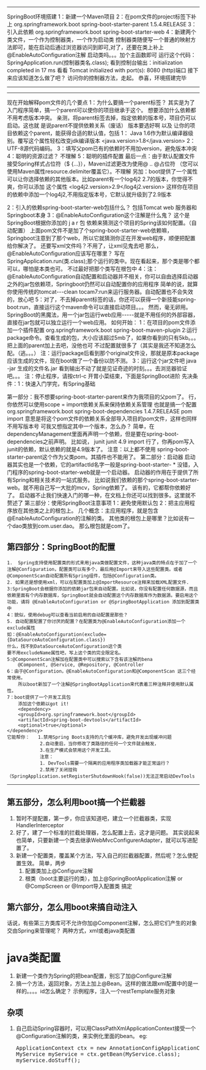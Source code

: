 ***
SpringBoot环境搭建 
1：新建一个Maven项目
2：在pom文件的project标签下补上
		<parent>
			    <groupId>org.springframework.boot</groupId>
			    <artifactId>spring-boot-starter-parent</artifactId>
			    <version>1.5.4.RELEASE</version>
		</parent>
3：引入此依赖
	<dependency>
        <groupId>org.springframework.boot</groupId>
        <artifactId>spring-boot-starter-web</artifactId>
    </dependency>
4：新建两个类文件，一个作为控制器类，一个作为启动类
		控制器类随便写一个普通的映射方法即可，能在启动后通过浏览器访问到即可,对了，还要在类上补上@EnableAutoConfiguration注解
		启动类吗。。。加个主函数即可
		运行这个代码：SpringApplication.run(控制器类名.class);
		看到控制台输出：initialization completed in 17 ms
		看看 Tomcat initialized with port(s): 8080 (http)端口
		接下来应该知道怎么做了吧？
		访问你的控制器方法，走起。
		恭喜，环境搭建完毕
***

***
现在开始解释pom文件的几个要点
1：为什么要搞一个parent标签？
	其实是为了入门程序简单，搞一个parent可以使你的项目继承于这个。
	想要添加什么依赖都不用考虑版本冲突。
	亲测，将parent标签去掉，指定依赖的版本号，项目仍可以启动。这也就       是说parent不提供依赖关系（废话）
	版本要选好啊
	以及
	让你的项目依赖这个parent，能获得合适的默认值，包括
	1：  Java 1.6作为默认编译器级别。覆写这个属性轻松改变jdk编译版本
		<properties>
    		<java.version>1.8</java.version>
		</properties>
    2：  UTF-8源代码编码。
    3：填写父pom已有的依赖时不用加version，避免版本冲突
    4：聪明的资源过滤？   不理解
    5：聪明的插件配置 
    		最后一点：由于默认配置文件接受Spring样式占位符（$ 			{...}），Maven过滤更改为使用@ .. @占位符
    		（您可以使用Maven属性resource.delimiter覆盖它）。不理解
    另加：boot提供了一个属性可以让你选择依赖的其他版本。比如parent有一个log4j2   2.7的版本，你觉得不爽，你可以添加
    这个属性
    	<properties>
   			 <log4j2.version>2.9</log4j2.version>
		</properties>
		这样你在项目的依赖中添加一个log4j2,不用指定版本号，它默认就升级到了2.9版本
    		
    		
    		
2：引入的依赖spring-boot-starter-web包括什么？
		包括Tomcat web 服务器和Springboot本身
3：@EnableAutoConfiguration这个注解是什么鬼？
		这个是SpringBoot根据你添加的 j  a  r  包  依赖来猜测这个项目的Spring该如何配置。（自动配置）
		上面pom文件不是加了个spring-boot-starter-web依赖嘛，Springboot注意到了那个web，所以它就猜测你正在开发web程序，顺便把配置给你解决了。
		还要写xml文件吗？不用了，让xml见鬼去吧
		那么，@EnableAutoConfiguration应该写在哪里？
		写在SpringApplication.run(类.class);那个运行的类中。现在看起来，那个类是哪个都可以，哪怕是本类也可。
		不过最好把那个类写在根包中
4：注：@EnableAutoConfiguration自动配置和启动器并不相关，你可以自由选择启动器之外的jar包依赖项，Springboot仍然可以自动配置你的应用程序
		简单的说，就算你使用传统的tomcat---clean tocam7:run来运行服务器。自动配置也不会失效的，放心吧
5：对了，不去掉parent标签的话，你还可以获得一个新技能spring-boot:run，直接运行这个maven命令可以直接启动项目。。。
		然而，毫无卵用。
SpringBoot的黑魔法，用一个jar包运行web应用-----就是不用任何的外部容器，直接在jar包就可以独立运行一个web应用。
		如何开始：
		1：在项目的pom文件添加一个插件配置
			<build>
    			<plugins>
        				<plugin>
					            <groupId>org.springframework.boot</groupId>
					            <artifactId>spring-boot-maven-plugin</artifactId>
        				</plugin>
    			</plugins>
			</build>
		2:运行package命令。查看生成的包，大小应该超过5mb了，如果你看到的只有5kb。。。把上面的parent加上去吧，没他也可
			不过配置就很多了（其实是我还不知道怎么配。（逃。。。）
			注：运行package后看到那个original文件没，那就是原本package应该生成的文件，现在boot做了一个备份以防不测。
		3：运行这个jar文件吧   java -jar 生成的文件名.jar  看到输出不动了就是见证奇迹的时刻。。。去浏览器验证吧。。。
		注：停止程序，请按ctrl-c
开胃小菜结束，下面是SpringBoot进阶
	先决条件：1：快速入门学完，有Spring基础
	
第一部分：我不想要spring-boot-starter-parent来作为我项目的父pom了。
	行，你依然可以使用scope = import依赖关系来保持依赖关系管理
	也就是搞一个配置
	<dependencyManagement>
     <dependencies>
        <dependency>
            <!-- Import dependency management from Spring Boot -->
            <groupId>org.springframework.boot</groupId>
            <artifactId>spring-boot-dependencies</artifactId>
            <version>1.4.7.RELEASE</version>
            <type>pom</type>
            <scope>import</scope>
        </dependency>
    </dependencies>
	</dependencyManagement>
	意思是将这个pom文件的依赖关系全部导入项目的pom文件，这样也同样不用写版本号
	可我又想指定其中一个版本，怎么办？
	简单，在dependencyManagement里面再声明一个依赖，但是要在spring-boot-dependencies之前声明。
	比如说，
	<dependency>
            <groupId>junit</groupId>
            <artifactId>junit</artifactId>
            <version>4.9</version>
            <scope>import</scope>
     </dependency>
     行了，你再pom写入junit的依赖，默认依赖的就是4.9版本了。
	注意：以上都不使用	spring-boot-starter-parent这个作为父类pom。其插件也不能用了。
第二部分：启动器
	启动器其实也是一个依赖，它的artifactId名字一般是spring-boot-starter- *
	没错，入门程序的spring-boot-starter-web就是一个启动器。
	启动器的作用在于提供了所有Spring和相关技术的一站式服务。
	比如说我们依赖的那个spring-boot-starter-web。就不用自己写一大批的mcv，Spring依赖了。
	该有的，它都帮你依赖好了。
	启动器不止我们快速入门的哪一种，在文档上你还可以找到很多。这里就不赘述了
第三部分：使用SpringBoot注意事项
1：避免使用默认包
2：把主应用程序放在其他类之上的根包上。
	几个概念：主应用程序，就是包含@EnableAutoConfiguration的注解的类。
	其他类的根包上是哪里？比如说有一个dao类放到com.user.dao。
	那么根包就是com了。

第四部分：SpringBoot的配置
----------------------------
	1.  Spring支持使用配置类的形式来用java类做配置文件，这种java类的特点在于加了一个注解@Configuration，配置类可以有多个，最后用@Import来导入这些配置类。或者@ComponentScan自动配置所有Spring组件，包括@Configuration类。
	2. 如果还是想使用xml，可以在配置类加上@ImportResource注释来加载XML配置文件.
	3:SpringBoot会根据你添加的依赖jar包来自动配置。比如说，你没有配置任何数据源，而且依赖里面有个内存数据库，SpringBoot就会自动配置这个内存数据库作为数据源。要启用这个功能，请将 @EnableAutoConfiguration or @SpringBootApplication 添加到配置类中
	4：貌似，使用debug可以查看当前启用的自动配置是那些？
	5. 自动配置配置了你讨厌的配置？在配置类为@EnableAutoConfiguration添加一个exclude属性
	如：@EnableAutoConfiguration(exclude={DataSourceAutoConfiguration.class})
	什么，找不到DataSourceAutoConfiguration这个类
	要不用excludeName属性吧，写上这个类的完全限定名。
	5:@ComponentScan注解加在配置类中可以搜索以下含有该注解的bena
		@Component, @Service, @Repository, @Controller
	6：由于@Configuration，@EnableAutoConfiguration和@ComponentScan 这三个经常使用。
		所以boot新加了一个注解@SpringBootApplication来代表着三种注释并使用默认属性。
	7：boot提供了一个开发工具包
		添加这个依赖以got it!
		<dependency>
        <groupId>org.springframework.boot</groupId>
        <artifactId>spring-boot-devtools</artifactId>
        <optional>true</optional>
    </dependency>
    它能帮你：	1.禁用Spring Boots支持的几个缓冲库，避免开发出现缓冲问题
    			2.自动重启，当你修改了类路径的任何一个文件就会触发，
    			3.在生产模式会禁用这个开发工具。
    			注意： 
    			1. DevTools需要一个隔离的应用程序类加载器才能正常运行？
    			2.禁用了关闭挂钩（SpringApplication.setRegisterShutdownHook(false))无法正常启动DevTools
***
第五部分，怎么利用boot搞一个拦截器
------------------

  1.  暂时不提配置，第一步，你应该知道吧，建立一个拦截器类，实现HandlerInterceptor 
  2.  好了，建了一个标准的拦截处理器，怎么配置上去，这才是问题。
  		其实说起来也简单，只要新建一个类去继承WebMvcConfigurerAdapter，就可以写进配置了。
  3.  新建一个配置类，覆盖某个方法，写入自己的拦截器配置，然后呢？怎么使配置生效。
  		简单，两步
  		1. 配置类加上@Configure注解  		
		2. 根类（boot主要运行的类），加上@SpringBootApplication注解   or   @CompScreen  or  @Import导入配置类
		搞定
		
第六部分，怎么用boot来搞自动注入
---------------------------------------------	
话说，有些第三方类库可不允许你加@Component注解，怎么把它们产生的对象交由Spring来管理呢？
两种方式，xml或者java类配置

java类配置
======
1. 新建一个类作为Spring的把bean配置，别忘了加@Configure注解
2. 搞一个方法，返回对象，方法上加上@Bean。这样的做法跟xml配置中的<bean></bean>是一样的。。。。id怎么确定？
	示例程序，注入一个restTemplate服务对象
	
杂项
---------------------
1.  自己启动Spring容器时，可以用ClassPathXmlApplicationContext接受一个@Configuration注解的类，来实例化里面的bean。
	eg:    
	<pre>
	ApplicationContext ctx = new AnnotationConfigApplicationContext(AppConfig.class);
    MyService myService = ctx.getBean(MyService.class);
    myService.doStuff();
    </pre>
						
			
	
		
		
	